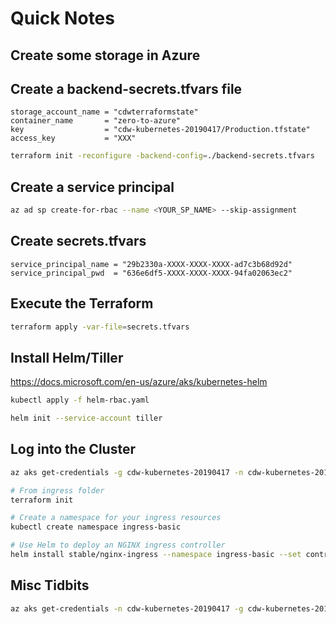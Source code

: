# Quick Notes

## Create some storage in Azure

## Create a backend-secrets.tfvars file

```hcl
storage_account_name = "cdwterraformstate"
container_name       = "zero-to-azure"
key                  = "cdw-kubernetes-20190417/Production.tfstate"
access_key           = "XXX"
```

```bash
terraform init -reconfigure -backend-config=./backend-secrets.tfvars
```

## Create a service principal

```bash
az ad sp create-for-rbac --name <YOUR_SP_NAME> --skip-assignment
```

## Create secrets.tfvars

```hcl
service_principal_name = "29b2330a-XXXX-XXXX-XXXX-ad7c3b68d92d"
service_principal_pwd  = "636e6df5-XXXX-XXXX-XXXX-94fa02063ec2"
```

## Execute the Terraform

```bash
terraform apply -var-file=secrets.tfvars
```

## Install Helm/Tiller

<https://docs.microsoft.com/en-us/azure/aks/kubernetes-helm>

```bash
kubectl apply -f helm-rbac.yaml

helm init --service-account tiller
```

## Log into the Cluster

```bash
az aks get-credentials -g cdw-kubernetes-20190417 -n cdw-kubernetes-20190417

# From ingress folder
terraform init
```

```bash
# Create a namespace for your ingress resources
kubectl create namespace ingress-basic

# Use Helm to deploy an NGINX ingress controller
helm install stable/nginx-ingress --namespace ingress-basic --set controller.replicaCount=2
```

## Misc Tidbits

```bash
az aks get-credentials -n cdw-kubernetes-20190417 -g cdw-kubernetes-20190417 --overwrite-existing
```